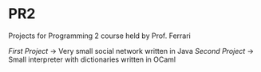 # PR2

Projects for Programming 2 course held by Prof. Ferrari

*First Project* -> Very small social network written in Java
*Second Project* -> Small interpreter with dictionaries written in OCaml

